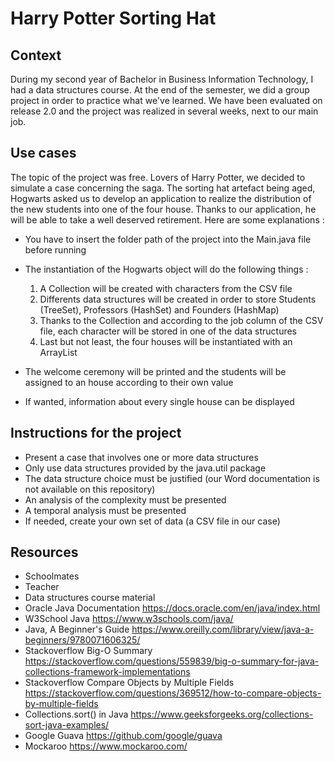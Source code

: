 # Harry Potter Sorting Hat

## Context

During my second year of Bachelor in Business Information Technology, I had a data structures course. At the end of the semester, we did a group project in order to practice what we've learned. We have been evaluated on release 2.0 and the project was realized in several weeks, next to our main job.

## Use cases

The topic of the project was free. Lovers of Harry Potter, we decided to simulate a case concerning the saga. The sorting hat artefact being aged, Hogwarts asked us to develop an application to realize the distribution of the new students into one of the four house. Thanks to our application, he will be able to take a well deserved retirement. Here are some explanations :

- You have to insert the folder path of the project into the Main.java file before running
- The instantiation of the Hogwarts object will do the following things :
  1. A Collection will be created with characters from the CSV file
  2. Differents data structures will be created in order to store Students (TreeSet), Professors (HashSet) and Founders (HashMap)
  3. Thanks to the Collection and according to the job column of the CSV file, each character will be stored in one of the data structures
  4. Last but not least, the four houses will be instantiated with an ArrayList

- The welcome ceremony will be printed and the students will be assigned to an house according to their own value
- If wanted, information about every single house can be displayed

## Instructions for the project

- Present a case that involves one or more data structures
- Only use data structures provided by the java.util package
- The data structure choice must be justified (our Word documentation is not available on this repository)
- An analysis of the complexity must be presented
- A temporal analysis must be presented
- If needed, create your own set of data (a CSV file in our case)

## Resources

- Schoolmates
- Teacher
- Data structures course material
- Oracle Java Documentation https://docs.oracle.com/en/java/index.html
- W3School Java https://www.w3schools.com/java/
- Java, A Beginner's Guide https://www.oreilly.com/library/view/java-a-beginners/9780071606325/
- Stackoverflow Big-O Summary https://stackoverflow.com/questions/559839/big-o-summary-for-java-collections-framework-implementations
- Stackoverflow Compare Objects by Multiple Fields https://stackoverflow.com/questions/369512/how-to-compare-objects-by-multiple-fields
- Collections.sort() in Java https://www.geeksforgeeks.org/collections-sort-java-examples/
- Google Guava https://github.com/google/guava
- Mockaroo https://www.mockaroo.com/
